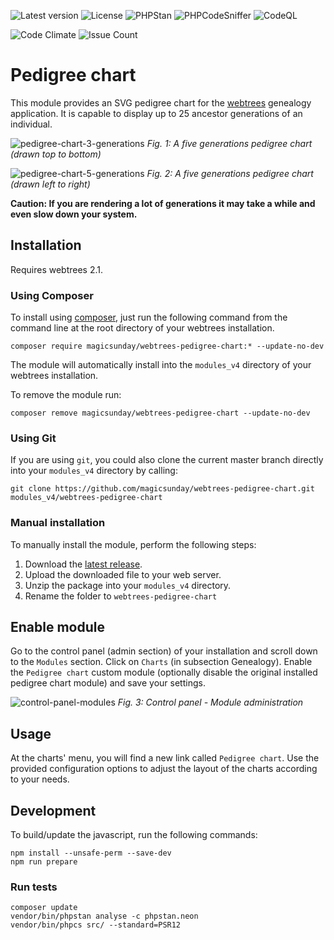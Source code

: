 ![Latest version](https://img.shields.io/github/v/release/magicsunday/webtrees-pedigree-chart?sort=semver)
![License](https://img.shields.io/github/license/magicsunday/webtrees-pedigree-chart)
![PHPStan](https://github.com/magicsunday/webtrees-pedigree-chart/actions/workflows/phpstan.yml/badge.svg)
![PHPCodeSniffer](https://github.com/magicsunday/webtrees-pedigree-chart/actions/workflows/phpcs.yml/badge.svg)
![CodeQL](https://github.com/magicsunday/webtrees-pedigree-chart/actions/workflows/codeql-analysis.yml/badge.svg)

![Code Climate](https://codeclimate.com/github/magicsunday/webtrees-pedigree-chart/badges/gpa.svg)
![Issue Count](https://codeclimate.com/github/magicsunday/webtrees-pedigree-chart/badges/issue_count.svg)


# Pedigree chart
This module provides an SVG pedigree chart for the [webtrees](https://www.webtrees.net) genealogy application. It 
is capable to display up to 25 ancestor generations of an individual.

![pedigree-chart-3-generations](assets/pedigree-chart-top-bottom.png)
*Fig. 1: A five generations pedigree chart (drawn top to bottom)*

![pedigree-chart-5-generations](assets/pedigree-chart-5-generations.png)
*Fig. 2: A five generations pedigree chart (drawn left to right)*

**Caution: If you are rendering a lot of generations it may take a while and even slow down your system.**

## Installation
Requires webtrees 2.1.

### Using Composer
To install using [composer](https://getcomposer.org/), just run the following command from the command line 
at the root directory of your webtrees installation.

``` 
composer require magicsunday/webtrees-pedigree-chart:* --update-no-dev
```

The module will automatically install into the ``modules_v4`` directory of your webtrees installation.

To remove the module run:
```
composer remove magicsunday/webtrees-pedigree-chart --update-no-dev
```

### Using Git
If you are using ``git``, you could also clone the current master branch directly into your ``modules_v4`` directory 
by calling:

```
git clone https://github.com/magicsunday/webtrees-pedigree-chart.git modules_v4/webtrees-pedigree-chart
```

### Manual installation
To manually install the module, perform the following steps:

1. Download the [latest release](https://github.com/magicsunday/webtrees-pedigree-chart/releases/latest).
2. Upload the downloaded file to your web server.
3. Unzip the package into your ``modules_v4`` directory.
4. Rename the folder to ``webtrees-pedigree-chart``


## Enable module
Go to the control panel (admin section) of your installation and scroll down to the ``Modules`` section. Click
on ``Charts`` (in subsection Genealogy). Enable the ``Pedigree chart`` custom module (optionally disable the original
installed pedigree chart module) and save your settings.

![control-panel-modules](assets/control-panel-modules.png)
*Fig. 3: Control panel - Module administration*


## Usage
At the charts' menu, you will find a new link called `Pedigree chart`. Use the provided configuration options
to adjust the layout of the charts according to your needs.


## Development
To build/update the javascript, run the following commands:

```
npm install --unsafe-perm --save-dev
npm run prepare
```

### Run tests
```
composer update
vendor/bin/phpstan analyse -c phpstan.neon
vendor/bin/phpcs src/ --standard=PSR12
```
